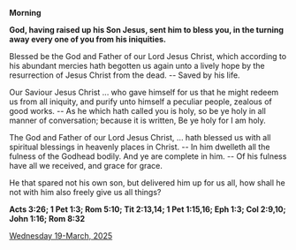 **Morning**

**God, having raised up his Son Jesus, sent him to bless you, in the turning away every one of you from his iniquities.**
 
Blessed be the God and Father of our Lord Jesus Christ, which according to his abundant mercies hath begotten us again unto a lively hope by the resurrection of Jesus Christ from the dead. -- Saved by his life.
 
Our Saviour Jesus Christ ... who gave himself for us that he might redeem us from all iniquity, and purify unto himself a peculiar people, zealous of good works. -- As he which hath called you is holy, so be ye holy in all manner of conversation; because it is written, Be ye holy for I am holy.
 
The God and Father of our Lord Jesus Christ, ... hath blessed us with all spiritual blessings in heavenly places in Christ. -- In him dwelleth all the fulness of the Godhead bodily. And ye are complete in him. -- Of his fulness have all we received, and grace for grace.
 
He that spared not his own son, but delivered him up for us all, how shall he not with him also freely give us all things?  

**Acts 3:26; 1 Pet 1:3; Rom 5:10; Tit 2:13,14; 1 Pet 1:15,16; Eph 1:3; Col 2:9,10; John 1:16; Rom 8:32**

[Wednesday 19-March, 2025](https://t.me/daily_light)
